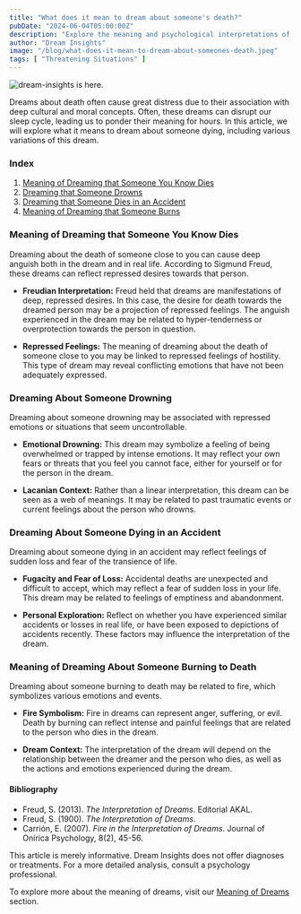 ```yaml
---
title: "What does it mean to dream about someone's death?"
pubDate: "2024-06-04T05:00:00Z"
description: "Explore the meaning and psychological interpretations of dreams in which someone dies, analyzing different variants such as drowning, accidents, and burns."
author: "Dream Insights"
image: "/blog/what-does-it-mean-to-dream-about-someones-death.jpeg"
tags: [ "Threatening Situations" ]
---
```


![dream-insights is here.](/blog/what-does-it-mean-to-dream-about-someones-death.jpeg)

Dreams about death often cause great distress due to their association with deep cultural and moral concepts. Often, these dreams can disrupt our sleep cycle, leading us to ponder their meaning for hours. In this article, we will explore what it means to dream about someone dying, including various variations of this dream.

### Index

1. [Meaning of Dreaming that Someone You Know Dies](#meaning-of-dreaming-that-someone-knows-dies)
2. [Dreaming that Someone Drowns](#dreaming-that-someone-drowns)
3. [Dreaming that Someone Dies in an Accident](#dreaming-that-someone-dies-in-an-accident)
4. [Meaning of Dreaming that Someone Burns](#meaning-of-dreaming-that-someone-burns)

### Meaning of Dreaming that Someone You Know Dies

Dreaming about the death of someone close to you can cause deep anguish both in the dream and in real life. According to Sigmund Freud, these dreams can reflect repressed desires towards that person.

- **Freudian Interpretation:** Freud held that dreams are manifestations of deep, repressed desires. In this case, the desire for death towards the dreamed person may be a projection of repressed feelings. The anguish experienced in the dream may be related to hyper-tenderness or overprotection towards the person in question.

- **Repressed Feelings:** The meaning of dreaming about the death of someone close to you may be linked to repressed feelings of hostility. This type of dream may reveal conflicting emotions that have not been adequately expressed.

### Dreaming About Someone Drowning

Dreaming about someone drowning may be associated with repressed emotions or situations that seem uncontrollable.

- **Emotional Drowning:** This dream may symbolize a feeling of being overwhelmed or trapped by intense emotions. It may reflect your own fears or threats that you feel you cannot face, either for yourself or for the person in the dream.

- **Lacanian Context:** Rather than a linear interpretation, this dream can be seen as a web of meanings. It may be related to past traumatic events or current feelings about the person who drowns.

### Dreaming About Someone Dying in an Accident

Dreaming about someone dying in an accident may reflect feelings of sudden loss and fear of the transience of life.

- **Fugacity and Fear of Loss:** Accidental deaths are unexpected and difficult to accept, which may reflect a fear of sudden loss in your life. This dream may be related to feelings of emptiness and abandonment.

- **Personal Exploration:** Reflect on whether you have experienced similar accidents or losses in real life, or have been exposed to depictions of accidents recently. These factors may influence the interpretation of the dream.

### Meaning of Dreaming About Someone Burning to Death

Dreaming about someone burning to death may be related to fire, which symbolizes various emotions and events.

- **Fire Symbolism:** Fire in dreams can represent anger, suffering, or evil. Death by burning can reflect intense and painful feelings that are related to the person who dies in the dream.

- **Dream Context:** The interpretation of the dream will depend on the relationship between the dreamer and the person who dies, as well as the actions and emotions experienced during the dream.

#### Bibliography

- Freud, S. (2013). *The Interpretation of Dreams*. Editorial AKAL.
- Freud, S. (1900). *The Interpretation of Dreams*.
- Carrión, E. (2007). *Fire in the Interpretation of Dreams*. Journal of Onírica Psychology, 8(2), 45-56.

This article is merely informative. Dream Insights does not offer diagnoses or treatments. For a more detailed analysis, consult a psychology professional.

To explore more about the meaning of dreams, visit our [Meaning of Dreams](#) section.
